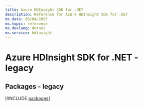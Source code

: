 ```yaml
---
title: Azure HDInsight SDK for .NET
description: Reference for Azure HDInsight SDK for .NET
ms.date: 09/04/2025
ms.topic: reference
ms.devlang: dotnet
ms.service: hdinsight
---
```

# Azure HDInsight SDK for .NET - legacy
## Packages - legacy
[!INCLUDE [packages](hdinsight-index.md)]